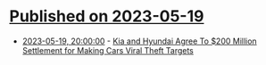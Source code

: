 # [Published on 2023-05-19](index.md)

* [2023-05-19, 20:00:00](https://tech.slashdot.org/story/23/05/19/1934229/kia-and-hyundai-agree-to-200-million-settlement-for-making-cars-viral-theft-targets?utm_source=rss1.0mainlinkanon&utm_medium=feed) - [Kia and Hyundai Agree To $200 Million Settlement for Making Cars Viral Theft Targets](https://tech.slashdot.org/story/23/05/19/1934229/kia-and-hyundai-agree-to-200-million-settlement-for-making-cars-viral-theft-targets?utm_source=rss1.0mainlinkanon&utm_medium=feed)
